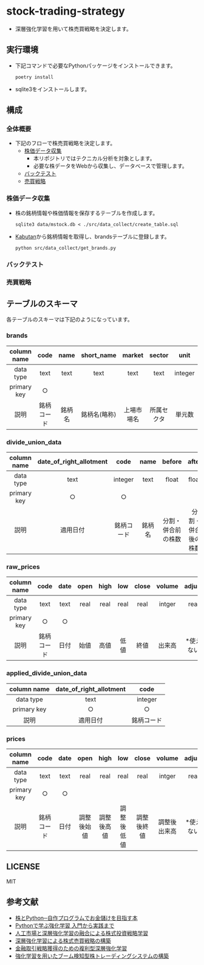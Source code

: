# stock-trading-strategy
- 深層強化学習を用いて株売買戦略を決定します。

## 実行環境
- 下記コマンドで必要なPythonパッケージをインストールできます。
   ```
   poetry install
   ```
- sqlite3をインストールします。

## 構成
### 全体概要
- 下記のフローで株売買戦略を決定します。
    - [株価データ収集](#株価データ収集)
      - 本リポジトリではテクニカル分析を対象とします。
      - 必要な株データをWebから収集し、データベースで管理します。
    - [バックテスト](#バックテスト)
    - [売買戦略](#売買戦略)
### 株価データ収集
- 株の銘柄情報や株価情報を保存するテーブルを作成します。
    ```
    sqlite3 data/mstock.db < ./src/data_collect/create_table.sql
    ```
- [Kabutan](https://kabutan.jp/)から銘柄情報を取得し、brandsテーブルに登録します。
    ```
    python src/data_collect/get_brands.py
    ```

### バックテスト
### 売買戦略


## テーブルのスキーマ
各テーブルのスキーマは下記のようになっています。
### brands
| column name | code | name | short_name| market| sector|unit|
| :---: | :---:       | :---: | :---:| :---:| :---:| :---:|
| data type | text   | text | text|text | text|integer|
| primary key | ○   |  | | | | |
| 説明 |   銘柄コード | 銘柄名 |銘柄名(略称) | 上場市場名|所属セクタ |単元数 |
### divide_union_data
| column name | date_of_right_allotment | code | name| before | after |
| :---: | :---:       | :---: | :---:| :---:| :---:| 
| data type | text   | integer | text|float | float|
| primary key | ○   | ○ | | | | |
| 説明 |   適用日付 | 銘柄コード |銘柄名 | 分割・併合前の株数|分割・併合後の株数 |

### raw_prices
| column name | code | date | open| high| low|close|volume|adjust|
| :---: | :---:       | :---: | :---:| :---:| :---:| :---:|:---:|:---:|
| data type | text   | text | real|real | real|real|intger|real|
| primary key | ○   | ○ | | | | |
| 説明 |   銘柄コード | 日付 |始値 | 高値|低値 |終値 |出来高|*使えない|

### applied_divide_union_data
| column name | date_of_right_allotment | code | 
| :---: | :---:       | :---:       |
| data type | text   | integer | 
| primary key | ○   | ○ |
| 説明 |   適用日付 | 銘柄コード |

### prices
| column name | code | date | open| high| low|close|volume|adjust|
| :---: | :---:       | :---: | :---:| :---:| :---:| :---:|:---:|:---:|
| data type | text   | text | real|real | real|real|intger|real|
| primary key | ○   | ○ | | | | |
| 説明 |   銘柄コード | 日付 |調整後始値 | 調整後高値|調整後低値 |調整後終値 |調整後出来高|*使えない|


## LICENSE
MIT

## 参考文献
- [株とPython─自作プログラムでお金儲けを目指す本](https://www.amazon.co.jp/%E6%A0%AA%E3%81%A8Python%E2%94%80%E8%87%AA%E4%BD%9C%E3%83%97%E3%83%AD%E3%82%B0%E3%83%A9%E3%83%A0%E3%81%A7%E3%81%8A%E9%87%91%E5%84%B2%E3%81%91%E3%82%92%E7%9B%AE%E6%8C%87%E3%81%99%E6%9C%AC-%E6%8A%80%E8%A1%93%E3%81%AE%E6%B3%89%E3%82%B7%E3%83%AA%E3%83%BC%E3%82%BA%EF%BC%88NextPublishing%EF%BC%89-%E5%AE%AE%E9%83%A8-%E4%BF%9D%E9%9B%84-ebook/dp/B07LFXXPNZ)
- [Pythonで学ぶ強化学習 入門から実践まで](https://www.amazon.co.jp/%E6%A9%9F%E6%A2%B0%E5%AD%A6%E7%BF%92%E3%82%B9%E3%82%BF%E3%83%BC%E3%83%88%E3%82%A2%E3%83%83%E3%83%97%E3%82%B7%E3%83%AA%E3%83%BC%E3%82%BA-Python%E3%81%A7%E5%AD%A6%E3%81%B6%E5%BC%B7%E5%8C%96%E5%AD%A6%E7%BF%92-%E5%85%A5%E9%96%80%E3%81%8B%E3%82%89%E5%AE%9F%E8%B7%B5%E3%81%BE%E3%81%A7-KS%E6%83%85%E5%A0%B1%E7%A7%91%E5%AD%A6%E5%B0%82%E9%96%80%E6%9B%B8-%E4%B9%85%E4%BF%9D/dp/4065142989)
- [人工市場と深層強化学習の融合による株式投資戦略学習](https://www.jstage.jst.go.jp/article/pjsai/JSAI2020/0/JSAI2020_2L4GS1304/_pdf/-char/ja)
- [深層強化学習による株式売買戦略の構築](https://ipsj.ixsq.nii.ac.jp/ej/?action=repository_action_common_download&item_id=180938&item_no=1&attribute_id=1&file_no=1)
- [金融取引戦略獲得のための複利型深層強化学習](https://sigfin.org/?plugin=attach&refer=SIG-FIN-016-01&openfile=SIG-FIN-016-01.pdf)
- [強化学習を用いたブーム検知型株トレーディングシステムの構築](https://sigfin.org/?plugin=attach&refer=SIG-FIN-011-04&openfile=SIG-FIN-011-04.pdf)
